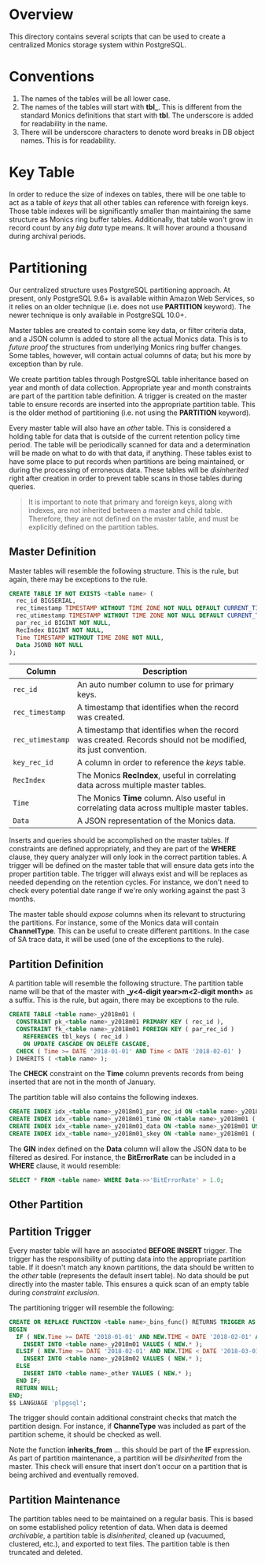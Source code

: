 # Overview

This directory contains several scripts that can be used to create a centralized Monics storage system
within PostgreSQL.

# Conventions

1. The names of the tables will be all lower case.
2. The names of the tables will start with **tbl_**. This is different from the standard Monics definitions
that start with **tbl**. The underscore is added for readability in the name.
3. There will be underscore characters to denote word breaks in DB object names. This is for readability.

# Key Table

In order to reduce the size of indexes on tables, there will be one table to act as a table of *keys* that
all other tables can reference with foreign keys. Those table indexes will be significantly smaller than
maintaining the same structure as Monics ring buffer tables. Additionally, that table won't grow in record
count by any *big data* type means. It will hover around a thousand during archival periods.

# Partitioning

Our centralized structure uses PostgreSQL partitioning approach. At present, only PostgreSQL 9.6+ is
available within Amazon Web Services, so it relies on an older technique (i.e. does not use **PARTITION**
keyword). The newer technique is only available in PostgreSQL 10.0+.

Master tables are created to contain some key data, or filter criteria data, and a JSON column is
added to store all the actual Monics data. This is to *future proof* the structures from underlying
Monics ring buffer changes. Some tables, however, will contain actual columns of data; but his more
by exception than by rule.

We create partition tables through PostgreSQL table inheritance based on year and month of data collection.
Appropriate year and month constraints are part of the partition table definition. A trigger
is created on the master table to ensure records are inserted into the appropriate partition table. This
is the older method of partitioning (i.e. not using the **PARTITION** keyword).

Every master table will also have an *other* table. This is considered a holding table for data that
is outside of the current retention policy time period. The table will be periodically scanned for
data and a determination will be made on what to do with that data, if anything. These tables exist
to have some place to put records when partitions are being maintained, or during the processing of
erroneous data. These tables will be *disinherited* right after creation in order to prevent
table scans in those tables during queries.

> It is important to note that primary and foreign keys, along with indexes, are not
> inherited between a master and child table. Therefore, they are not defined on the
> master table, and must be explicitly defined on the partition tables.

## Master Definition

Master tables will resemble the following structure. This is the rule, but again, there may be exceptions
to the rule.

```sql
CREATE TABLE IF NOT EXISTS <table name> (
  rec_id BIGSERIAL,
  rec_timestamp TIMESTAMP WITHOUT TIME ZONE NOT NULL DEFAULT CURRENT_TIMESTAMP,
  rec_utimestamp TIMESTAMP WITHOUT TIME ZONE NOT NULL DEFAULT CURRENT_TIMESTAMP,
  par_rec_id BIGINT NOT NULL,
  RecIndex BIGINT NOT NULL,
  Time TIMESTAMP WITHOUT TIME ZONE NOT NULL,
  Data JSONB NOT NULL
);
```

| Column             | Description                                                                                                   |
| -------------------|---------------------------------------------------------------------------------------------------------------|
| `rec_id`           | An auto number column to use for primary keys.                                                                |
| `rec_timestamp`    | A timestamp that identifies when the record was created.                                                      |
| `rec_utimestamp`   | A timestamp that identifies when the record was created. Records should not be modified, its just convention. |
| `key_rec_id`       | A column in order to reference the *keys* table.                                                              |
| `RecIndex`         | The Monics **RecIndex**, useful in correlating data across multiple master tables.                            |
| `Time`             | The Monics **Time** column. Also useful in correlating data across multiple master tables.                    |
| `Data`             | A JSON representation of the Monics data.                                                                     |

Inserts and queries should be accomplished on the master tables. If constraints are defined appropriately,
and they are part of the **WHERE** clause, they query analyzer will only look in the correct partition tables. A trigger will
be defined on the master table that will ensure data gets into the proper partition table. The trigger will always exist and will
be replaces as needed depending on the retention cycles. For instance, we don't need to check every potential date range if
we're only working against the past 3 months.

The master table should *expose* columns when its relevant to structuring the partitions. For instance, some of the Monics
data will contain **ChannelType**. This can be useful to create different partitions. In the case of SA trace data, it will
be used (one of the exceptions to the rule).

## Partition Definition

A partition table will resemble the following structure. The partition table name will be that of the
master with **_y<4-digit year>m<2-digit month>** as a suffix. This is the rule, but again, there may be
exceptions to the rule.

```sql
CREATE TABLE <table name>_y2018m01 (
  CONSTRAINT pk_<table name>_y2018m01 PRIMARY KEY ( rec_id ),
  CONSTRAINT fk_<table name>_y2018m01 FOREIGN KEY ( par_rec_id )
    REFERENCES tbl_keys ( rec_id ) 
    ON UPDATE CASCADE ON DELETE CASCADE,
  CHECK ( Time >= DATE '2018-01-01' AND Time < DATE '2018-02-01' )
) INHERITS ( <table name> );
```

The **CHECK** constraint on the **Time** column prevents records from being inserted that are not in the
month of January.

The partition table will also contains the following indexes.

```sql
CREATE INDEX idx_<table name>_y2018m01_par_rec_id ON <table name>_y2018m01 ( par_rec_id ASC );
CREATE INDEX idx_<table name>_y2018m01_time ON <table name>_y2018m01 ( Time ASC );
CREATE INDEX idx_<table name>_y2018m01_data ON <table name>_y2018m01 USING GIN ( Data );
CREATE INDEX idx_<table name>_y2018m01_skey ON <table name>_y2018m01 ( par_rec_id ASC, Time ASC );
```

The **GIN** index defined on the **Data** column will allow the JSON data to be filtered as desired. For instance, the
**BitErrorRate** can be included in a **WHERE** clause, it would resemble:

```sql
SELECT * FROM <table name> WHERE Data->>'BitErrorRate' > 1.0;
```

## Other Partition



## Partition Trigger

Every master table will have an associated **BEFORE INSERT** trigger. The trigger has the responsibility of putting
data into the appropriate partition table. If it doesn't match any known partitions, the data should be written to
the *other* table (represents the default insert table). No data should be put directly into the master table. This
ensures a quick scan of an empty table during *constraint exclusion*.

The partitioning trigger will resemble the following:

```sql
CREATE OR REPLACE FUNCTION <table name>_bins_func() RETURNS TRIGGER AS $$
BEGIN
  IF ( NEW.Time >= DATE '2018-01-01' AND NEW.TIME < DATE '2018-02-01' AND inherits_from('<table name>', '<table name>_y2018m01') ) THEN
    INSERT INTO <table name>_y2018m01 VALUES ( NEW.* );
  ELSIF ( NEW.Time >= DATE '2018-02-01' AND NEW.TIME < DATE '2018-03-01' AND inherits_from('<table name>', '<table name>_y2018m01') ) THEN
    INSERT INTO <table name>_y2018m02 VALUES ( NEW.* );
  ELSE
    INSERT INTO <table name>_other VALUES ( NEW.* );
  END IF;
  RETURN NULL;
END;
$$ LANGUAGE 'plpgsql';
```
The trigger should contain additional constraint checks that match the partition design. For instance, if **ChanneType** was
included as part of the partition scheme, it should be checked as well.

Note the function **inherits_from** ... this should be part of the **IF** expression. As part of partition maintenance, a
partition will be *disinherited* from the master. This check will ensure that insert don't occur on a partition that is
being archived and eventually removed.

## Partition Maintenance

The partition tables need to be maintained on a regular basis. This is based on some established policy
retention of data. When data is deemed *archivable*, a partition table is *disinherited*, cleaned
up (vacuumed, clustered, etc.), and exported to text files. The partition table is then truncated and
deleted.

